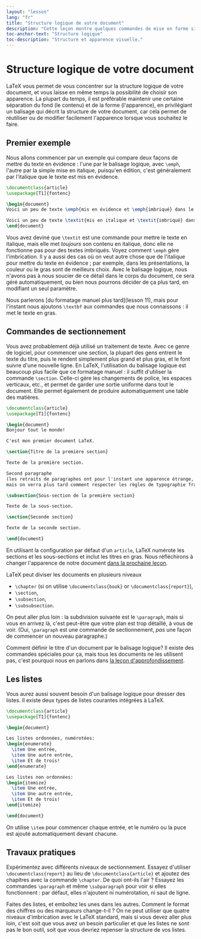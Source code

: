 ```yaml
---
layout: "lesson"
lang: "fr"
title: "Structure logique de votre document"
description: "Cette leçon montre quelques commandes de mise en forme simple et les compare au balisage logique, avec les commandes de sectionnement et les listes."
toc-anchor-text: "Structure logique"
toc-description: "Structure et apparence visuelle."
---
```


# Structure logique de votre document

LaTeX vous permet de vous concentrer sur la structure logique de votre document,
et vous laisse en même temps la possibilité de choisir son apparence. La plupart
du temps, il est préférable maintenir une certaine séparation du fond (le
contenu) et de la forme (l'apparence), en privilégiant un balisage qui décrit la
structure de votre document, car cela permet de réutiliser ou de modifier
facilement l'apparence lorsque vous souhaitez le faire.


## Premier exemple

Nous allons commencer par un exemple qui compare deux façons de mettre du texte
en évidence : l'une par le balisage logique, avec `\emph`, l'autre par la simple
mise en italique, puisqu'en édition, c'est généralement par l'italique que le
texte est mis en évidence.


```latex
\documentclass{article}
\usepackage[T1]{fontenc}

\begin{document}
Voici un peu de texte \emph{mis en évidence et \emph{imbriqué} dans le reste}.

Voici un peu de texte \textit{mis en italique et \textit{imbriqué} dans le reste}.
\end{document}
```

Vous avez deviné que `\textit` est une commande pour mettre le texte en italique,
mais elle met _toujours_ son contenu en italique, donc elle ne fonctionne pas
pour des textes imbriqués. Voyez comment `\emph` gère l'imbrication. Il y a
aussi des cas où on veut autre chose que de l'italique pour mettre du texte en
évidence ; par exemple, dans les présentations, la couleur ou le gras sont de
meilleurs choix. Avec le balisage logique, nous n'avons pas à nous soucier de ce
détail dans le corps du document, ce sera géré automatiquement, ou bien nous
pourrons décider de ça plus tard, en modifiant un seul paramètre.

Nous parlerons [du formatage manuel plus tard](lesson 11), mais pour l'instant
nous ajoutons `\textbf` aux commandes que nous connaissons : il met le texte
en gras.


## Commandes de sectionnement

Vous avez probablement déjà utilisé un traitement de texte. Avec ce genre de
logiciel, pour commencer une section, la plupart des gens entrent le texte du
titre, puis le rendent simplement plus grand et plus gras, et le font suivre d'une nouvelle
ligne. En LaTeX, l'utilisation du balisage logique est beaucoup plus facile que
ce formatage manuel : il suffit d'utiliser la commande `\section`. Celle-ci gère
les changements de police, les espaces verticaux, etc., et permet de garder une
sortie uniforme dans tout le document. Elle permet également de produire
automatiquement une table des matières.

```latex
\documentclass{article}
\usepackage[T1]{fontenc}

\begin{document}
Bonjour tout le monde!

C'est mon premier document LaTeX.

\section{Titre de la première section}

Texte de la première section.

Second paragraphe
(les retraits de paragraphes ont pour l'instant une apparence étrange,
mais on verra plus tard comment respecter les règles de typographie françaises).

\subsection{Sous-section de la première section}

Texte de la sous-section.

\section{Seconde section}

Texte de la seconde section.

\end{document}
```

En utilisant la configuration par défaut d'un `article`, LaTeX numérote les
sections et les sous-sections et inclut les titres en gras. Nous réfléchirons
à changer l'apparence de notre document [dans la prochaine leçon](lesson-05).

LaTeX peut diviser les documents en plusieurs niveaux

- `\chapter` (si on utilise `\documentclass{book}` or `\documentclass{report}`),
- `\section`,
- `\subsection`,
- `\subsubsection`.

On peut aller plus loin : la subdivision suivante est le `\paragraph`, mais si
vous en arrivez là, c'est peut-être que votre plan est trop détaillé, à vous de
voir. (Oui, `\paragraph` est une commande de sectionnement, _pas_ une façon de
commencer un nouveau paragraphe.)

Comment définir le titre d'un document par le balisage logique? Il existe des
commandes spéciales pour ça, mais tous les documents ne les utilisent pas,
c'est pourquoi nous en parlons dans [la leçon d'approfondissement](more-04).


## Les listes

Vous aurez aussi souvent besoin d'un balisage logique pour dresser des listes.
Il existe deux types de listes courantes intégrées à LaTeX.

```latex
\documentclass{article}
\usepackage[T1]{fontenc}

\begin{document}

Les listes ordonnées, numérotées:
\begin{enumerate}
  \item Une entrée,
  \item Une autre entrée,
  \item Et de trois!
\end{enumerate}

Les listes non ordonnées:
\begin{itemize}
  \item Une entrée,
  \item Une autre entrée,
  \item Et de trois!
\end{itemize}

\end{document}
```

On utilise `\item` pour commencer chaque entrée, et le numéro ou la puce est
ajouté automatiquement devant chacune.


## Travaux pratiques

Expérimentez avec différents niveaux de sectionnement. Essayez d'utiliser
`\documentclass{report}` au lieu de `\documentclass{article}` et ajoutez des
chapitres avec la commande `\chapter`. De quoi ont-ils l'air ? Essayez les
commandes `\paragraph` et même `\subparagraph` pour voir si elles fonctionnent :
par défaut, elles n'ajoutent ni numérotation, ni saut de ligne.

Faites des listes, et emboîtez les unes dans les autres. Comment le format des
chiffres ou des marqueurs change-t-il ? On ne peut utiliser que quatre niveaux
d'imbrication avec le LaTeX standard, mais si vous devez aller plus loin, c'est
soit que vous avez un besoin particulier et que les listes ne sont pas le bon
outil, soit que vous devriez repenser la structure de vos listes.

